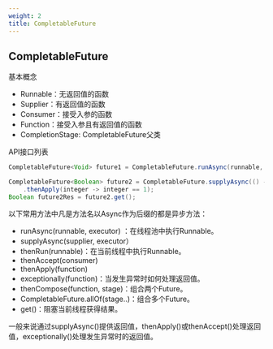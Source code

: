 ```yaml
---
weight: 2
title: CompletableFuture
---
```


## CompletableFuture

基本概念

- Runnable：无返回值的函数
- Supplier：有返回值的函数
- Consumer：接受入参的函数
- Function：接受入参且有返回值的函数
- CompletionStage: CompletableFuture父类

API接口列表

```java
CompletableFuture<Void> future1 = CompletableFuture.runAsync(runnable, executor);

CompletableFuture<Boolean> future2 = CompletableFuture.supplyAsync(() -> 1)
    .thenApply(integer -> integer == 1);
Boolean future2Res = future2.get();
```

以下常用方法中凡是方法名以Async作为后缀的都是异步方法：

- runAsync(runnable, executor) ：在线程池中执行Runnable。
- supplyAsync(supplier, executor）
- thenRun(runnable)：在当前线程中执行Runnable。 
- thenAccept(consumer)
- thenApply(function)
- exceptionally(function)：当发生异常时如何处理返回值。
- thenCompose(function, stage)：组合两个Future。
- CompletableFuture.allOf(stage..)：组合多个Future。
- get()：阻塞当前线程获得结果。

一般来说通过supplyAsync()提供返回值，thenApply()或thenAccept()处理返回值，exceptionally()处理发生异常时的返回值。
